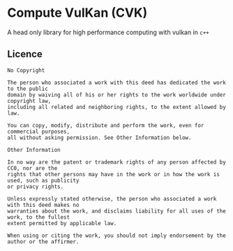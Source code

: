 # Compute VulKan (CVK)

A head only library for high performance computing with vulkan in `c++`


## Licence

    No Copyright

    The person who associated a work with this deed has dedicated the work to the public
    domain by waiving all of his or her rights to the work worldwide under copyright law,
    including all related and neighboring rights, to the extent allowed by law.
    
    You can copy, modify, distribute and perform the work, even for commercial purposes,
    all without asking permission. See Other Information below.

    Other Information

    In no way are the patent or trademark rights of any person affected by CC0, nor are the
    rights that other persons may have in the work or in how the work is used, such as publicity
    or privacy rights.
    
    Unless expressly stated otherwise, the person who associated a work with this deed makes no
    warranties about the work, and disclaims liability for all uses of the work, to the fullest
    extent permitted by applicable law.
    
    When using or citing the work, you should not imply endorsement by the author or the affirmer.
